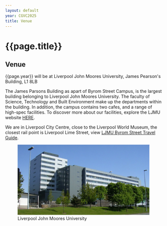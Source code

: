 ```yaml
---
layout: default
year: CGVC2025
title: Venue
---
```


# {{page.title}}

## Venue

{{page.year}} will be at Liverpool John Moores University, James Pearson's Building, L1 8LB

The James Parsons Building as apart of Byrom Street Campus, is the largest building belonging to Liverpool John Moores University. The faculty of Science, Technology and Built Environment make up the departments within the building. In addition, the campus contains two cafes, and a range of high-spec facilities. To discover more about our facilities, explore the LJMU website [HERE](https://www.ljmu.ac.uk/about-us/faculties/faculty-of-engineering-and-technology/school-of-computer-science-and-mathematics/facilities).

We are in Liverpool City Centre, close to the Liverpool World Museum, the closest rail point is Liverpool Lime Street, view [LJMU Byrom Street Travel Guide](https://www.ljmu.ac.uk/study/undergraduate-students/visit-us/directions/james-parsons-building).

<figure class="figure">
    <img src="/assets/img/CGVC2025/venue.jpg" class="figure-img img-fluid rounded"
        alt="Liverpool John Moores University">
    <figcaption class="figure-caption text-center">
        Liverpool John Moores University
    </figcaption>
</figure>
